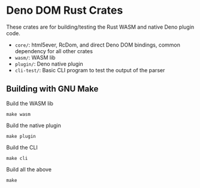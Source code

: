 # Deno DOM Rust Crates

These crates are for building/testing the Rust WASM and native Deno plugin code.

- `core/`: html5ever, RcDom, and direct Deno DOM bindings, common dependency for
  all other crates
- `wasm/`: WASM lib
- `plugin/`: Deno native plugin
- `cli-test/`: Basic CLI program to test the output of the parser

## Building with GNU Make

Build the WASM lib

```
make wasm
```

Build the native plugin

```
make plugin
```

Build the CLI

```
make cli
```

Build all the above

```
make
```
